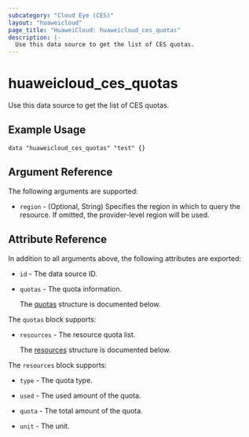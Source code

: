 ```yaml
---
subcategory: "Cloud Eye (CES)"
layout: "huaweicloud"
page_title: "HuaweiCloud: huaweicloud_ces_quotas"
description: |-
  Use this data source to get the list of CES quotas.
---
```


# huaweicloud_ces_quotas

Use this data source to get the list of CES quotas.

## Example Usage

```hcl
data "huaweicloud_ces_quotas" "test" {}
```

## Argument Reference

The following arguments are supported:

* `region` - (Optional, String) Specifies the region in which to query the resource.
  If omitted, the provider-level region will be used.

## Attribute Reference

In addition to all arguments above, the following attributes are exported:

* `id` - The data source ID.

* `quotas` - The quota information.

  The [quotas](#quotas_struct) structure is documented below.

<a name="quotas_struct"></a>
The `quotas` block supports:

* `resources` - The resource quota list.

  The [resources](#quotas_resources_struct) structure is documented below.

<a name="quotas_resources_struct"></a>
The `resources` block supports:

* `type` - The quota type.

* `used` - The used amount of the quota.

* `quota` - The total amount of the quota.

* `unit` - The unit.
